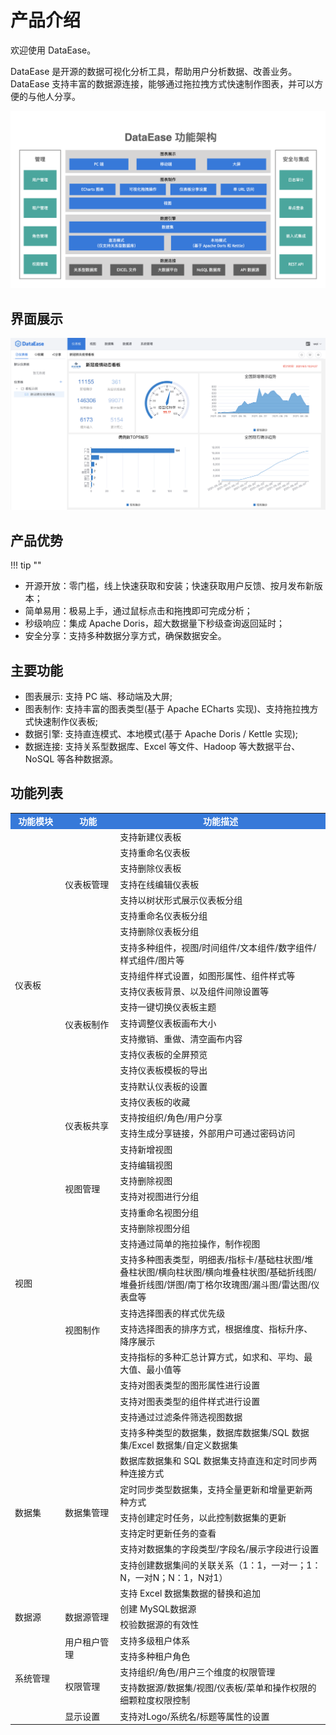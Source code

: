 # 产品介绍

欢迎使用 DataEase。

DataEase 是开源的数据可视化分析工具，帮助用户分析数据、改善业务。DataEase 支持丰富的数据源连接，能够通过拖拉拽方式快速制作图表，并可以方便的与他人分享。

![功能架构图](./img/index/DataEase功能架构图.png)


## 界面展示
![界面展示](./img/index/界面展示.png)


## 产品优势
!!! tip ""
- 开源开放：零门槛，线上快速获取和安装；快速获取用户反馈、按月发布新版本；
- 简单易用：极易上手，通过鼠标点击和拖拽即可完成分析；
- 秒级响应：集成 Apache Doris，超大数据量下秒级查询返回延时；
- 安全分享：支持多种数据分享方式，确保数据安全。

## 主要功能

- 图表展示: 支持 PC 端、移动端及大屏;
- 图表制作: 支持丰富的图表类型(基于 Apache ECharts 实现)、支持拖拉拽方式快速制作仪表板;
- 数据引擎: 支持直连模式、本地模式(基于 Apache Doris / Kettle 实现);
- 数据连接: 支持关系型数据库、Excel 等文件、Hadoop 等大数据平台、NoSQL 等各种数据源。

## 功能列表

<table>
	<tr>
		<td bgcolor="#3779d9" align="middle" style="font-weight:bold;color: white;width: 150px">
			功能模块
		</td>
		<td bgcolor="#3779d9" align="middle" style="font-weight:bold;color: white;width: 170px">
			功能
		</td>
		<td bgcolor="#3779d9" align="middle" style="font-weight:bold;color: white;width: 750px">
			功能描述
		</td>
	</tr>
	<tr>
		<td rowspan="19">
			仪表板
		</td>
		<td rowspan="7">
			仪表板管理
		</td>
		<td>
			支持新建仪表板
		</td>
	</tr>
	<tr>
		<td>
			支持重命名仪表板
		</td>
	</tr>
	<tr>
		<td>
			支持删除仪表板
		</td>
	</tr>
	<tr>
		<td>
			支持在线编辑仪表板
		</td>
	</tr>
	<tr>
		<td>
			支持以树状形式展示仪表板分组
		</td>
	</tr>
	<tr>
		<td>
			支持重命名仪表板分组
		</td>
	</tr>
	<tr>
		<td>
			支持删除仪表板分组
		</td>
	</tr>
	<tr>
		<td rowspan="10">
			仪表板制作
		</td>
		<td>
			支持多种组件，视图/时间组件/文本组件/数字组件/样式组件/图片等
		</td>
	</tr>
	<tr>
		<td>
			支持组件样式设置，如图形属性、组件样式等
		</td>
	</tr>
	<tr>
		<td>
			支持仪表板背景、以及组件间隙设置等
		</td>
	</tr>
	<tr>
		<td>
			支持一键切换仪表板主题
		</td>
	</tr>
	<tr>
		<td>
			支持调整仪表板画布大小
		</td>
	</tr>
	<tr>
		<td>
			支持撤销、重做、清空画布内容
		</td>
	</tr>
	<tr>
		<td>
			支持仪表板的全屏预览
		</td>
	</tr>
	<tr>
		<td>
			支持仪表板模板的导出
		</td>
	</tr>
	<tr>
		<td>
			支持默认仪表板的设置
		</td>
	</tr>
	<tr>
		<td>
			支持仪表板的收藏
		</td>
	</tr>
	<tr>
		<td rowspan="2">
			仪表板共享
		</td>
		<td>
			支持按组织/角色/用户分享
		</td>
	</tr>
	<tr>
		<td>
			支持生成分享链接，外部用户可通过密码访问
		</td>
	</tr>
	<tr>
		<td rowspan="14">
			视图
		</td>
		<td rowspan="6">
			视图管理
		</td>
		<td>
			支持新增视图
		</td>
	</tr>
	<tr>
		<td>
			支持编辑视图
		</td>
	</tr>
	<tr>
		<td>
			支持删除视图
		</td>
	</tr>
	<tr>
		<td>
			支持对视图进行分组
		</td>
	</tr>
	<tr>
		<td>
			支持重命名视图分组
		</td>
	</tr>
	<tr>
		<td>
			支持删除视图分组
		</td>
	</tr>
	<tr>
		<td rowspan="8">
			视图制作
		</td>
		<td>
			支持通过简单的拖拉操作，制作视图
		</td>
	</tr>
	<tr>
		<td>
			支持多种图表类型，明细表/指标卡/基础柱状图/堆叠柱状图/横向柱状图/横向堆叠柱状图/基础折线图/堆叠折线图/饼图/南丁格尔玫瑰图/漏斗图/雷达图/仪表盘等
		</td>
	</tr>
	<tr>
		<td>
			支持选择图表的样式优先级
		</td>
	</tr>
	<tr>
		<td>
			支持选择图表的排序方式，根据维度、指标升序、降序展示
		</td>
	</tr>
	<tr>
		<td>
			支持指标的多种汇总计算方式，如求和、平均、最大值、最小值等
		</td>
	</tr>
	<tr>
		<td>
			支持对图表类型的图形属性进行设置
		</td>
	</tr>
	<tr>
		<td>
			支持对图表类型的组件样式进行设置
		</td>
	</tr>
	<tr>
		<td>
			支持通过过滤条件筛选视图数据
		</td>
	</tr>
	<tr>
		<td rowspan="8">
			数据集
		</td>
		<td rowspan="8">
			数据集管理
		</td>
		<td>
			支持多种类型的数据集，数据库数据集/SQL 数据集/Excel 数据集/自定义数据集
		</td>
	</tr>
	<tr>
		<td>
			数据库数据集和 SQL 数据集支持直连和定时同步两种连接方式
		</td>
	</tr>
	<tr>
		<td>
			定时同步类型数据集，支持全量更新和增量更新两种方式
		</td>
	</tr>
	<tr>
		<td>
			支持创建定时任务，以此控制数据集的更新
		</td>
	</tr>
	<tr>
		<td>
			支持定时更新任务的查看
		</td>
	</tr>
	<tr>
		<td>
			支持对数据集的字段类型/字段名/展示字段进行设置
		</td>
	</tr>
	<tr>
		<td>
			支持创建数据集间的关联关系（1：1，一对一；1：N，一对N；N：1，N对1）
		</td>
	</tr>
	<tr>
		<td>
			支持 Excel 数据集数据的替换和追加
		</td>
	</tr>
	<tr>
		<td rowspan="2">
			数据源
		</td>
		<td rowspan="2">
			数据源管理
		</td>
		<td>
			创建 MySQL数据源
		</td>
	</tr>
	</tr>
	<tr>
		<td>
			校验数据源的有效性
		</td>
	</tr>
	<tr>
		<td rowspan="5">
			系统管理
		</td>
		<td rowspan="2">
			用户租户管理
		</td>
		<td>
			支持多级租户体系
		</td>
	</tr>
	<tr>
		<td>
			支持多种租户角色
		</td>
	</tr>
	<tr>
		<td rowspan="2">
			权限管理
		</td>
		<td>
			支持组织/角色/用户三个维度的权限管理
		</td>
	</tr>
	<tr>
		<td>
			支持数据源/数据集/视图/仪表板/菜单和操作权限的细颗粒度权限控制
		</td>
	</tr>
	<tr>
		<td>
			显示设置
		</td>
		<td>
			支持对Logo/系统名/标题等属性的设置
		</td>
	</tr>
</table>


